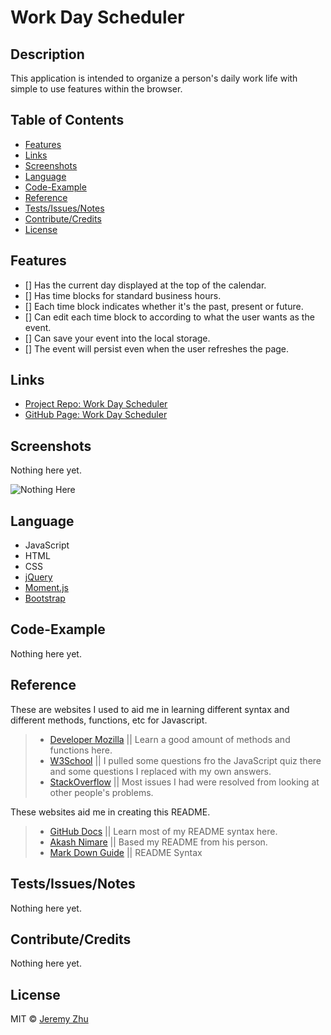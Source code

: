 # Work Day Scheduler

## Description

This application is intended to organize a person's daily work life with simple to use features within the browser.

## Table of Contents

* [Features](#Features)
* [Links](#Links)
* [Screenshots](#Screenshots)
* [Language](#Language)
* [Code-Example](#Code-Example)
* [Reference](#Reference)
* [Tests/Issues/Notes](#Tests/Issues/Notes)
* [Contribute/Credits](#Contribute/Credits)
* [License](#License)

## Features

- [] Has the current day displayed at the top of the calendar.
- [] Has time blocks for standard business hours.
- [] Each time block indicates whether it's the past, present or future.
- [] Can edit each time block to according to what the user wants as the event.
- [] Can save your event into the local storage.
- [] The event will persist even when the user refreshes the page.


## Links

* [Project Repo: Work Day Scheduler](https://github.com/jeishu/work-day-scheduler)
* [GitHub Page: Work Day Scheduler](https://jeishu.github.io/work-day-scheduler/)

## Screenshots

Nothing here yet.

![Nothing Here](./images/homepage.png)


## Language

* JavaScript
* HTML
* CSS
* [jQuery](https://jquery.com/)
* [Moment.js](https://momentjs.com/)
* [Bootstrap](https://getbootstrap.com/)


## Code-Example

Nothing here yet.

## Reference

These are websites I used to aid me in learning different syntax and different methods, functions, etc for Javascript.

> - [Developer Mozilla](https://developer.mozilla.org/en-US/) || Learn a good amount of methods and functions here.
> - [W3School](https://www.w3schools.com/) || I pulled some questions fro the JavaScript quiz there and some questions I replaced with my own answers.
> - [StackOverflow](https://www.stackoverflow.com/) || Most issues I had were resolved from looking at other people's problems.

These websites aid me in creating this README.

> - [GitHub Docs](https://docs.github.com/en/free-pro-team@latest/github/writing-on-github/basic-writing-and-formatting-syntax) || Learn most of my README syntax here.
> - [Akash Nimare](https://medium.com/@meakaakka/a-beginners-guide-to-writing-a-kickass-readme-7ac01da88ab3) || Based my README from his person.
> - [Mark Down Guide](https://www.markdownguide.org/cheat-sheet/) || README Syntax

## Tests/Issues/Notes

Nothing here yet.

## Contribute/Credits

Nothing here yet.

## License

MIT © [Jeremy Zhu](https://github.com/jeishu)

